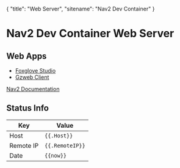 {
    "title": "Web Server",
    "sitename": "Nav2 Dev Container"
}
# Nav2 Dev Container Web Server

## Web Apps

- [Foxglove Studio](foxglove)
- [Gzweb Client](gzweb)

[Nav2 Documentation](https://navigation.ros.org)

## Status Info

|Key | Value |
|-|-|
| Host | `{{.Host}}` |
| Remote IP | `{{.RemoteIP}}` |
| Date | `{{now}}` |
